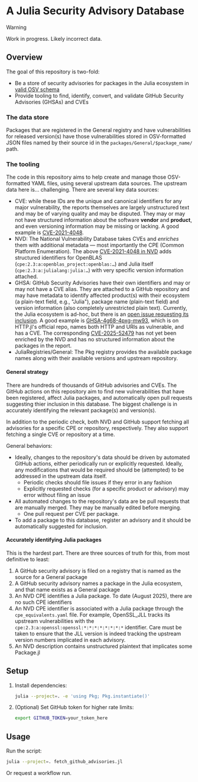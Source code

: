 # A Julia Security Advisory Database

> [!WARNING]
> Work in progress. Likely incorrect data.

## Overview

The goal of this repository is two-fold:
* Be a store of security advisories for packages in the Julia ecosystem in [valid OSV schema](https://ossf.github.io/osv-schema/)
* Provide tooling to find, identify, convert, and validate GitHub Security Advisories (GHSAs) and CVEs

### The data store

Packages that are registered in the General registry and have vulnerabilities for released version(s) have those vulnerabilities stored in OSV-formatted JSON files named by their source id in the `packages/General/$package_name/` path.

### The tooling

The code in this repository aims to help create and manage those OSV-formatted YAML files, using several upstream data sources. The upstream data here is... challenging.  There are several key data sources:

* CVE: while these IDs are the unique and canonical identifiers for any major vulnerability, the reports themselves are largely unstructured text and may be of varying quality and may be disputed. They may or may not have structured information about the software **vendor** and **product**, and even versioning information may be missing or lacking. A good example is [CVE-2021-4048](https://www.cve.org/CVERecord?id=CVE-2021-4048).
* NVD: The National Vulnerability Database takes CVEs and _enriches_ them with additional metadata — most importantly the CPE (Common Platform Enumeration). The above [CVE-2021-4048 in NVD](https://nvd.nist.gov/vuln/detail/CVE-2021-4048) adds structured identifiers for OpenBLAS (`cpe:2.3:a:openblas_project:openblas:…`) and Julia itself (`cpe:2.3:a:julialang:julia:…`) with very specific version information attached.
* GHSA: GitHub Security Advisories have their own identifiers and may or may not have a CVE alias. They are attached to a GitHub repository and may have metadata to identify affected product(s) with their ecosystem (a plain-text field, e.g., "Julia"), package name (plain-text field) and version information (also completely unrestricted plain text). Currently, the Julia ecosystem is ad-hoc, but there is an [open issue requesting its inclusion](https://github.com/github/advisory-database/issues/1689). A good example is [GHSA-4g68-4pxg-mw93](https://github.com/JuliaWeb/HTTP.jl/security/advisories/GHSA-4g68-4pxg-mw93), which is on HTTP.jl's official repo, names both HTTP and URIs as vulnerable, and has a CVE. The corresponding [CVE-2025-52479](https://nvd.nist.gov/vuln/detail/CVE-2025-52479) has not yet been enriched by the NVD and has no structured information about the packages in the report.
* JuliaRegistries/General: The Pkg registry provides the available package names along with their available versions and upstream repository.

#### General strategy

There are hundreds of thousands of GitHub advisories and CVEs. The GitHub actions on this repository aim to find new vulnerabilities that have been registered, affect Julia packages, and automatically open pull requests suggesting thier inclusion in this database. The biggest challenge is in accurately identifying the relevant package(s) and version(s).

In addition to the periodic check, both NVD and GitHub support fetching all advisories for a specific CPE or repository, respectively. They also support fetching a single CVE or repository at a time.

General behaviors:
* Ideally, changes to the repository's data should be driven by automated GitHub actions, either periodically run or explicitly requested. Ideally, any modifications that would be required should be (attempted) to be addressed in the upstream data itself.
    * Periodic checks should file issues if they error in any fashion
    * Explicitly requested checks (for a specific product or advisory) may error without filing an issue
* All automated changes to the repository's data are be pull requests that are manually merged. They may be manually edited before merging.
    * One pull request per CVE per package.
* To add a package to this database, register an advisory and it should be automatically suggested for inclusion.

#### Accurately identifying Julia packages

This is the hardest part. There are three sources of truth for this, from most definitive to least:

1. A GitHub security advisory is filed on a registry that is named as the source for a General package
2. A GitHub security advisory names a package in the Julia ecosystem, and that name exists as a General package
3. An NVD CPE identifies a Julia package. To date (August 2025), there are no such CPE identifiers
4. An NVD CPE identifier is associated with a Julia package through the `cpe_equivalents.yaml` file. For example, OpenSSL_JLL tracks its upstream vulnerabilities with the `cpe:2.3:a:openssl:openssl:*:*:*:*:*:*:*:*` identifier. Care must be taken to ensure that the JLL version is indeed tracking the upstream version numbers implicated in each advisory.
5. An NVD description contains unstructured plaintext that implicates some Package.jl

## Setup

1. Install dependencies:
   ```bash
   julia --project=. -e 'using Pkg; Pkg.instantiate()'
   ```

2. (Optional) Set GitHub token for higher rate limits:
   ```bash
   export GITHUB_TOKEN=your_token_here
   ```

## Usage

Run the script:
```bash
julia --project=. fetch_github_advisories.jl
```

Or request a workflow run.
